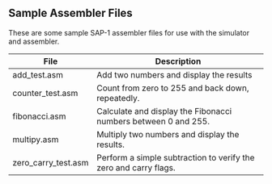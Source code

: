 ## Sample Assembler Files

These are some sample SAP-1 assembler files for use with the simulator and assembler.

| File | Description |
|----------------------| -------------------------------------------------------|
| add_test.asm | Add two numbers and display the results | 
| counter_test.asm | Count from zero to 255 and back down, repeatedly. |
| fibonacci.asm | Calculate and display the Fibonacci numbers between 0 and 255. |
| multipy.asm | Multiply two numbers and display the results. |
| zero_carry_test.asm | Perform a simple subtraction to verify the zero and carry flags. |

